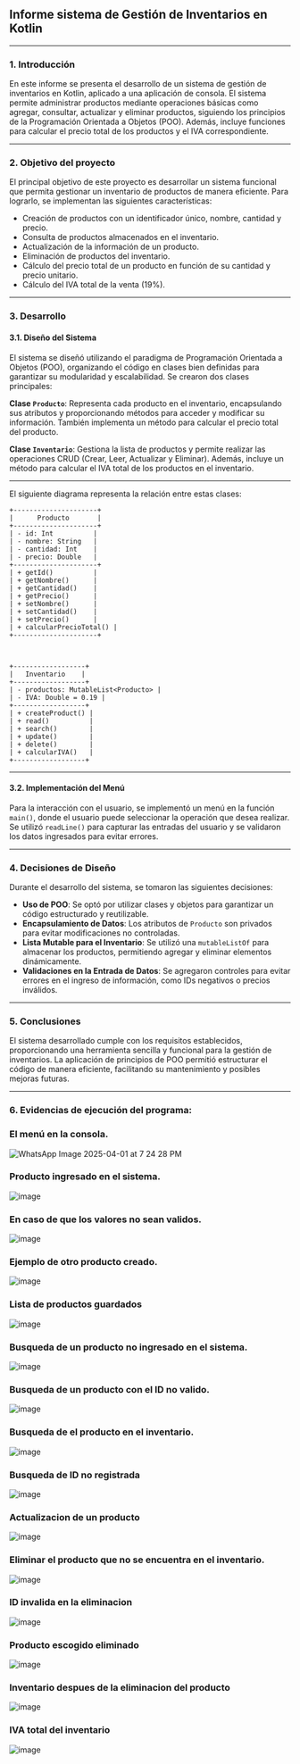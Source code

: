 ## Informe sistema de Gestión de Inventarios en Kotlin

---

### 1. Introducción

En este informe se presenta el desarrollo de un sistema de gestión de inventarios en Kotlin, aplicado a una aplicación de consola. El sistema permite administrar productos mediante operaciones básicas como agregar, consultar, actualizar y eliminar productos, siguiendo los principios de la Programación Orientada a Objetos (POO). Además, incluye funciones para calcular el precio total de los productos y el IVA correspondiente.

---

### 2. Objetivo del proyecto

El principal objetivo de este proyecto es desarrollar un sistema funcional que permita gestionar un inventario de productos de manera eficiente. Para lograrlo, se implementan las siguientes características:

- Creación de productos con un identificador único, nombre, cantidad y precio.
- Consulta de productos almacenados en el inventario.
- Actualización de la información de un producto.
- Eliminación de productos del inventario.
- Cálculo del precio total de un producto en función de su cantidad y precio unitario.
- Cálculo del IVA total de la venta (19%).

---

### 3. Desarrollo

#### 3.1. Diseño del Sistema 

El sistema se diseñó utilizando el paradigma de Programación Orientada a Objetos (POO), organizando el código en clases bien definidas para garantizar su modularidad y escalabilidad. Se crearon dos clases principales:

**Clase `Producto`**: Representa cada producto en el inventario, encapsulando sus atributos y proporcionando métodos para acceder y modificar su información. También implementa un método para calcular el precio total del producto.

**Clase `Inventario`**: Gestiona la lista de productos y permite realizar las operaciones CRUD (Crear, Leer, Actualizar y Eliminar). Además, incluye un método para calcular el IVA total de los productos en el inventario.

---

El siguiente diagrama representa la relación entre estas clases:


```plaintext
+---------------------+
|      Producto       |
+---------------------+
| - id: Int          |
| - nombre: String   |
| - cantidad: Int    |
| - precio: Double   |
+---------------------+
| + getId()          |
| + getNombre()      |
| + getCantidad()    |
| + getPrecio()      |
| + setNombre()      |
| + setCantidad()    |
| + setPrecio()      |
| + calcularPrecioTotal() |
+---------------------+


  
+------------------+
|   Inventario    |
+------------------+
| - productos: MutableList<Producto> |
| - IVA: Double = 0.19 |
+------------------+
| + createProduct() |
| + read()          |
| + search()        |
| + update()        |
| + delete()        |
| + calcularIVA()   |
+------------------+

```
---

#### 3.2. Implementación del Menú

Para la interacción con el usuario, se implementó un menú en la función `main()`, donde el usuario puede seleccionar la operación que desea realizar. Se utilizó `readLine()` para capturar las entradas del usuario y se validaron los datos ingresados para evitar errores.

---

### 4. Decisiones de Diseño

Durante el desarrollo del sistema, se tomaron las siguientes decisiones:

- **Uso de POO**: Se optó por utilizar clases y objetos para garantizar un código estructurado y reutilizable.
- **Encapsulamiento de Datos**: Los atributos de `Producto` son privados para evitar modificaciones no controladas.
- **Lista Mutable para el Inventario**: Se utilizó una `mutableListOf` para almacenar los productos, permitiendo agregar y eliminar elementos dinámicamente.
- **Validaciones en la Entrada de Datos**: Se agregaron controles para evitar errores en el ingreso de información, como IDs negativos o precios inválidos.

---

### 5. Conclusiones

El sistema desarrollado cumple con los requisitos establecidos, proporcionando una herramienta sencilla y funcional para la gestión de inventarios. La aplicación de principios de POO permitió estructurar el código de manera eficiente, facilitando su mantenimiento y posibles mejoras futuras.


---

### 6. Evidencias de ejecución del programa:

### El menú en la consola.
![WhatsApp Image 2025-04-01 at 7 24 28 PM](https://github.com/user-attachments/assets/58a52ffa-fcb6-442e-a645-20ac35b01598)

### Producto ingresado en el sistema.
![image](https://github.com/user-attachments/assets/5893a1cf-393a-46b5-95d3-39a92c2466c2)

### En caso de que los valores no sean validos.
![image](https://github.com/user-attachments/assets/3e07b286-2b6c-4732-8b6b-ed4519eab03e)

### Ejemplo de otro producto creado.
![image](https://github.com/user-attachments/assets/d3a196df-23c7-478c-be5c-1fd334900b9d)

### Lista de productos guardados 
![image](https://github.com/user-attachments/assets/3bed4611-a2ff-4781-bccb-85369960b9f3)

### Busqueda de un producto no ingresado en el sistema.
![image](https://github.com/user-attachments/assets/d608b8d5-4278-465b-862f-d78f53b59026)

### Busqueda de un producto con el ID no valido.
![image](https://github.com/user-attachments/assets/5b5de57b-9628-4f64-95c9-439c2949aed2)

### Busqueda de el producto en el inventario.
![image](https://github.com/user-attachments/assets/c2a128cb-3b45-465a-a323-0340b9f6119d)

### Busqueda de ID no registrada
![image](https://github.com/user-attachments/assets/438ecccb-f7d3-483e-857a-3a697becc435)

### Actualizacion de un producto
![image](https://github.com/user-attachments/assets/c34c4a22-57a6-4d21-b092-fc38c764bb05)

### Eliminar el producto que no se encuentra en el inventario.
![image](https://github.com/user-attachments/assets/a2e12c06-2a52-4ac0-a9cc-27f7a47d566b)

###  ID invalida en la eliminacion
![image](https://github.com/user-attachments/assets/16832ae8-bea2-47ee-b119-9f702f77cb47)

### Producto escogido eliminado
![image](https://github.com/user-attachments/assets/286036b3-a8da-4a68-be87-783961328f3f)

### Inventario despues de la eliminacion del producto
![image](https://github.com/user-attachments/assets/19cf2d56-2501-4e9f-81d3-bd59fe6e92d0)

### IVA total del inventario
![image](https://github.com/user-attachments/assets/f10c0ef6-9662-4d13-ae4e-41c33c103e71)
